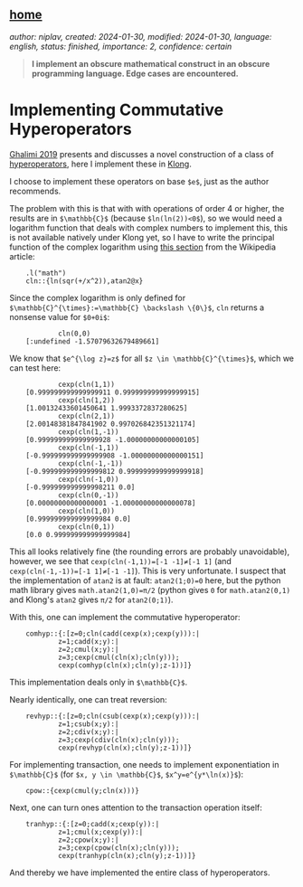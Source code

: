 [home](./index.md)
------------------

*author: niplav, created: 2024-01-30, modified: 2024-01-30, language: english, status: finished, importance: 2, confidence: certain*

> __I implement an obscure mathematical construct in an obscure
programming language. Edge cases are encountered.__

Implementing Commutative Hyperoperators
========================================

[Ghalimi 2019](https://observablehq.com/@ishi/arithmetic "Hyperlogarithmic Arithmetic")
presents and discusses a novel construction of a class of
[hyperoperators](https://en.wikipedia.org/wiki/Hyperoperator), here I
implement these in [Klong](http://t3x.org/klong/index.html).

I choose to implement these operators on base `$e$`, just as the author
recommends.

The problem with this is that with with operations of order 4 or
higher, the results are in `$\mathbb{C}$` (because `$ln(ln(2))<0$`),
so we would need a logarithm function that deals with complex numbers
to implement this, this is not available natively under Klong yet, so I
have to write the principal function of the complex logarithm using [this
section](https://en.wikipedia.org/wiki/Complex_logarithm#Calculating_the_principal_value)
from the Wikipedia article:

        .l("math")
        cln::{ln(sqr(+/x^2)),atan2@x}

Since the complex logarithm is only defined for
`$\mathbb{C}^{\times}:=\mathbb{C} \backslash \{0\}$`, `cln` returns
a nonsense value for `$0+0i$`:

                cln(0,0)
        [:undefined -1.57079632679489661]

We know that `$e^{\log z}=z$` for all `$z \in \mathbb{C}^{\times}$`,
which we can test here:

                cexp(cln(1,1))
        [0.999999999999999911 0.999999999999999915]
                cexp(cln(1,2))
        [1.00132433601450641 1.9993372837280625]
                cexp(cln(2,1))
        [2.00148381847841902 0.997026842351321174]
                cexp(cln(1,-1))
        [0.999999999999999928 -1.00000000000000105]
                cexp(cln(-1,1))
        [-0.999999999999999908 -1.00000000000000151]
                cexp(cln(-1,-1))
        [-0.999999999999999812 0.999999999999999918]
                cexp(cln(-1,0))
        [-0.999999999999998211 0.0]
                cexp(cln(0,-1))
        [0.00000000000000001 -1.00000000000000078]
                cexp(cln(1,0))
        [0.999999999999999984 0.0]
                cexp(cln(0,1))
        [0.0 0.999999999999999984]

This all looks relatively fine (the rounding errors are probably
unavoidable), however, we see that `cexp(cln(-1,1))=[-1 -1]≠[-1 1]`
(and `cexp(cln(-1,-1))=[-1 1]≠[-1 -1]`).  This is very unfortunate. I
suspect that the implementation of `atan2` is at fault: `atan2(1;0)=0`
here, but the python math library gives `math.atan2(1,0)=π/2` (python
gives `0` for `math.atan2(0,1)` and Klong's `atan2` gives `π/2` for
`atan2(0;1)`).

<!--TODO: fix local atan2-->

With this, one can implement the commutative hyperoperator:

        comhyp::{:[z=0;cln(cadd(cexp(x);cexp(y))):|
                z=1;cadd(x;y):|
                z=2;cmul(x;y):|
                z=3;cexp(cmul(cln(x);cln(y)));
                cexp(comhyp(cln(x);cln(y);z-1))]}

This implementation deals only in `$\mathbb{C}$`.

Nearly identically, one can treat reversion:

        revhyp::{:[z=0;cln(csub(cexp(x);cexp(y))):|
                z=1;csub(x;y):|
                z=2;cdiv(x;y):|
                z=3;cexp(cdiv(cln(x);cln(y)));
                cexp(revhyp(cln(x);cln(y);z-1))]}

For implementing transaction, one needs to implement exponentiation in
`$\mathbb{C}$` (for `$x, y \in \mathbb{C}$`, `$x^y=e^{y*\ln(x)}$`):

        cpow::{cexp(cmul(y;cln(x)))}

Next, one can turn ones attention to the transaction operation itself:

        tranhyp::{:[z=0;cadd(x;cexp(y)):|
                z=1;cmul(x;cexp(y)):|
                z=2;cpow(x;y):|
                z=3;cexp(cpow(cln(x);cln(y)));
                cexp(tranhyp(cln(x);cln(y);z-1))]}

And thereby we have implemented the entire class of hyperoperators.

<!--When you're less tired, check over this again:
2^x^y=b^{1^log_b(x)^{log_b(y)}}=b^{log_b(x)*b^log_b(y)}=x^{b^_log_b(y)}=x^y
I think this checks out-->
